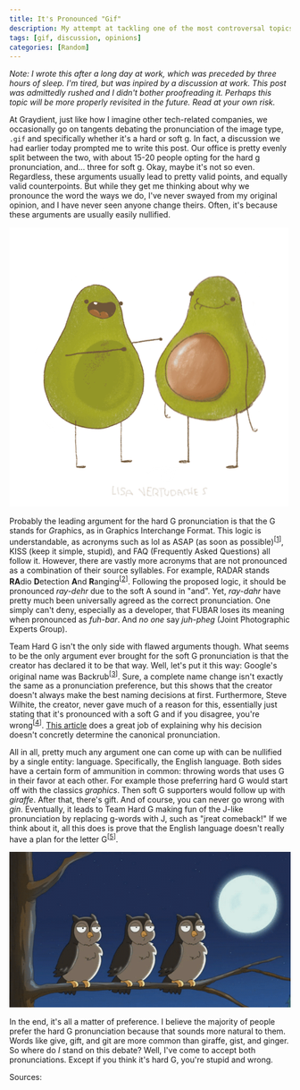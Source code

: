 ```yaml
---
title: It's Pronounced "Gif"
description: My attempt at tackling one of the most controversal topics in tech.
tags: [gif, discussion, opinions]
categories: [Random]
---
```


_Note: I wrote this after a long day at work, which was preceded by three hours of sleep. I'm tired, but was inpired by a discussion at work. This post was admittedly rushed and I didn't bother proofreading it. Perhaps this topic will be more properly revisited in the future. Read at your own risk._

At Graydient, just like how I imagine other tech-related companies, we occasionally go on tangents debating the pronunciation of the image type, `.gif` and specifically whether it's a hard or soft g. In fact, a discussion we had earlier today prompted me to write this post. Our office is pretty evenly split between the two, with about 15-20 people opting for the hard g pronunciation, and... three for soft g. Okay, maybe it's not so even. Regardless, these arguments usually lead to pretty valid points, and equally valid counterpoints. But while they get me thinking about why we pronounce the word the ways we do, I've never swayed from my original opinion, and I have never seen anyone change theirs. Often, it's because these arguments are usually easily nullified.

![Here's the first result when you look search "gif" on Giphy](/resources/images/blog/gif-gif.gif)

Probably the leading argument for the hard G pronunciation is that the G stands for <i>G</i>raphics, as in Graphics Interchange Format. This logic is understandable, as acronyms such as lol as ASAP (as soon as possible)<sup>\[[1]\]</sup>, KISS (keep it simple, stupid), and FAQ (Frequently Asked Questions) all follow it. However, there are vastly more acronyms that are not pronounced as a combination of their source syllables. For example, RADAR stands <b>RA</b>dio <b>D</b>etection <b>A</b>nd <b>R</b>anging<sup>\[[2]\]</sup>. Following the proposed logic, it should be pronounced _ray-dehr_ due to the soft A sound in "and". Yet, _ray-dahr_ have pretty much been universally agreed as the correct pronunciation. One simply can't deny, especially as a developer, that FUBAR loses its meaning when pronounced as _fuh-bar_. And _no one_ say _juh-pheg_ (Joint Photographic Experts Group).

Team Hard G isn't the only side with flawed arguments though. What seems to be the only  argument ever brought for the soft G pronunciation is that the creator has declared it to be that way. Well, let's put it this way: Google's original name was Backrub<sup>\[[3]\]</sup>. Sure, a complete name change isn't exactly the same as a pronunciation preference, but this shows that the creator doesn't always make the best naming decisions at first. Furthermore, Steve Wilhite, the creator, never gave much of a reason for this, essentially just stating that it's pronounced with a soft G and if you disagree, you're wrong<sup>\[[4]\]</sup>. [This article][4] does a great job of explaining why his decision doesn't concretly determine the canonical pronunciation.

All in all, pretty much any argument one can come up with can be nullified by a single entity: language. Specifically, the English language. Both sides have a certain form of ammunition in common: throwing words that uses G in their favor at each other. For example those preferring hard G would start off with the classics _graphics_. Then soft G supporters would follow up with _giraffe_. After that, there's gift. And of course, you can never go wrong with _gin_. Eventually, it leads to Team Hard G making fun of the J-like pronunciation by replacing g-words with J, such as "jreat comeback!" If we think about it, all this does is prove that the English language doesn't really have a plan for the letter G<sup>\[[5]\]</sup>.

![English doesn't know what it wants.](/resources/images/blog/who.gif)

In the end, it's all a matter of preference. I believe the majority of people prefer the hard G pronunciation because that sounds more natural to them. Words like give, gift, and git are more common than giraffe, gist, and ginger. So where do _I_ stand on this debate? Well, I've come to accept both pronunciations. Except if you think it's hard G, you're stupid and wrong.

Sources:
<ol id="sources"></ol>

[1]: http://www.muller-godschalk.com/acronyms.html
[2]: http://www.abbreviations.com/RADAR
[3]: http://www.businessinsider.com/the-true-story-behind-googles-first-name-backrub-2015-10
[4]: http://gizmodo.com/the-creator-of-the-gif-says-its-pronounced-jif-he-is-509179289
[5]: http://www.alphadictionary.com/articles/ling006.html

<script>
	var sources = [];
	document.querySelectorAll('sup > a').forEach(function(e) {
		sources[e.innerHTML.replace(/\[(\d+)\]/, '$1')] = '<li><a href="'+e.href+'">'+e.href+'</a></li>';
	});
	
	sources.shift();
	
	document.getElementById('sources').innerHTML = sources.join('');
</script>